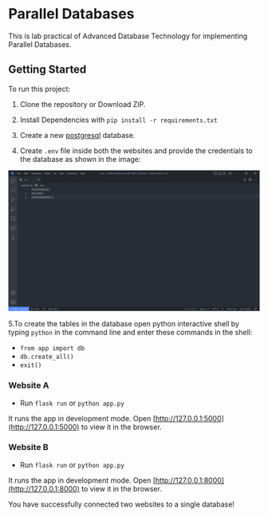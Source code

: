 # Parallel Databases

This is lab practical of Advanced Database Technology for implementing Parallel Databases.

## Getting Started

To run this project:

1. Clone the repository or Download ZIP.

2. Install Dependencies with `pip install -r requirements.txt`

3. Create a new [postgresql](https://www.postgresql.org/download/) database.

4. Create `.env` file inside both the websites and provide the credentials to the database as shown in the image:

![Alt text](images/.env.png?raw=true)

5.To create the tables in the database open python interactive shell by typing `python` in the command line and enter these commands in the shell:

* `from app import db`
* `db.create_all()`
* `exit()`

### Website A

* Run `flask run` or `python app.py`

It runs the app in development mode. Open [http://127.0.0.1:5000](http://127.0.0.1:5000) to view it in the browser.

### Website B

* Run `flask run` or `python app.py`

It runs the app in development mode. Open [http://127.0.0.1:8000](http://127.0.0.1:8000) to view it in the browser.

You have successfully connected two websites to a single database!
